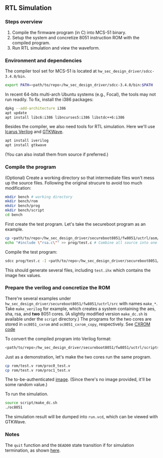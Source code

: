 ## RTL Simulation

### Steps overview

1. Compile the firmware program (in C) into MCS-51 binary.
2. Setup the system and concretize 8051 instruction ROM with the compiled program.
3. Run RTL simulation and view the waveform.

### Environment and dependencies

The compiler tool set for MCS-51 is located at `hw_sec_design_driver/sdcc-3.4.0/bin`. 

``` bash
export PATH=<path/to/repo>/hw_sec_design_driver/sdcc-3.4.0/bin:$PATH 
```

In recent 64-bits multi-arch Ubuntu systems (e.g., Focal), the tools may not run readily. To fix, install the i386 packages:

``` bash
dpkg --add-architecture i386
apt update
apt install libc6:i386 libncurses5:i386 libstdc++6:i386
```

Besides the compiler, we also need tools for RTL simulation. 
Here we'll use [Icarus Verilog](http://iverilog.icarus.com/) and [GTKWave](http://gtkwave.sourceforge.net/).

``` bash
apt install iverilog
apt install gtkwave
```

(You can also install them from source if preferred.)

### Compile the program

(Optional) Create a working directory so that intermediate files won't mess up the source files.
Following the original strucure to avoid too much modification:
  
``` bash
mkdir bench # working directory
mkdir bench/rom
mkdir bench/prog
mkdir bench/script
cd bench
```

First create the test program. 
Let's take the secureboot program as an example.

``` bash
cp <path/to/repo>/hw_sec_design_driver/secureboot8051/fw8051/uctrl/asm/secureboot.c prog/test.c
echo "#include \"rsa.c\"" >> prog/test.c # Combine all source into one single file to avoid linking
```

Compile the test program:

``` bash
sdcc prog/test.c -I <path/to/repo>/hw_sec_design_driver/secureboot8051/fw8051/uctrl/asm/
```

This should generate several files, including `test.ihx` which contains the image hex values.

### Prepare the verilog and concretize the ROM

There're several examples under `hw_sec_design_driver/secureboot8051/fw8051/uctrl/src` with names `make_*`.
Take `make_verilog` for example, which creates a system containing the aes, sha, rsa, and __two__ 8051 cores. 
(A slightly modified version `make_dc.sh` is available under the `script` directory.)
The programs for the two cores are stored in `oc8051_cxrom` and `oc8051_cxrom_copy`, respectively. 
See [CXROM code](https://github.com/Bo-Yuan-Huang/Design-Driver/blob/804819f9dd1a32db92fcc10d7748421348ec38b6/hw_sec_design_driver/secureboot8051/fw8051/uctrl/src/oc8051_cxrom.v#L17)

To convert the compiled program into Verilog format:

``` bash
<path/to/repo>/hw_sec_design_driver/secureboot8051/fw8051/uctrl/scripts/gen_rom.py test.ihx > rom/test.v
```

Just as a demonstration, let's make the two cores run the same program.

``` bash
cp rom/test.v rom/proc0_test.v
cp rom/test.v rom/proc1_test.v
```

The to-be-authenticated [image](https://github.com/Bo-Yuan-Huang/Design-Driver/blob/804819f9dd1a32db92fcc10d7748421348ec38b6/hw_sec_design_driver/secureboot8051/fw8051/uctrl/src/mem_wr.v#L213).
(Since there's no image provided, it'll be some random value.)

To run the simulation.

``` bash
source script/make_dc.sh
./oc8051
```

The simulation result will be dumped into `run.vcd`, which can be viewed with GTKWave.

### Notes

The `quit` function and the `DEAD00` state transition if for simulation termination, as shown [here](https://github.com/Bo-Yuan-Huang/Design-Driver/blob/804819f9dd1a32db92fcc10d7748421348ec38b6/hw_sec_design_driver/secureboot8051/fw8051/uctrl/src/oc8051_tb_dc.v#L478).

